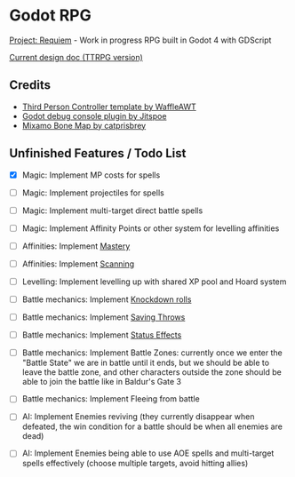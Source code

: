 # Godot RPG

[Project: Requiem](https://docs.google.com/document/d/1ciNLXNb76iGfoPWgEIhHHFKyTaYyUXYv_RmkQ1yvwhU/edit?usp=sharing) - Work in progress RPG built in Godot 4 with GDScript

[Current design doc (TTRPG version)](https://btarg.github.io/requiem-vault/)

## Credits

- [Third Person Controller template by WaffleAWT](https://github.com/WaffleAWT/Godot-4.3-Third-Person-Controller)
- [Godot debug console plugin by Jitspoe](https://github.com/jitspoe/godot-console)
- [Mixamo Bone Map by catprisbrey](https://github.com/catprisbrey/Godot4-OpenAnimationLibraries/blob/main/BoneMaps/Mixamo%20BoneMap.tres)

## Unfinished Features / Todo List

- [x] Magic: Implement MP costs for spells
- [ ] Magic: Implement projectiles for spells
- [ ] Magic: Implement multi-target direct battle spells
- [ ] Magic: Implement Affinity Points or other system for levelling affinities
- [ ] Affinities: Implement [Mastery](https://btarg.github.io/requiem-vault/Players/Concepts/Mechanics/Magic/Mastery)
- [ ] Affinities: Implement [Scanning](https://btarg.github.io/requiem-vault/Players/Concepts/Mechanics/Elements-and-Affinities/Scanning)
- [ ] Levelling: Implement levelling up with shared XP pool and Hoard system
- [ ] Battle mechanics: Implement [Knockdown rolls](https://btarg.github.io/requiem-vault/Players/Concepts/Mechanics/Critical-Hits-and-Knockdowns)
- [ ] Battle mechanics: Implement [Saving Throws](https://btarg.github.io/requiem-vault/Players/Concepts/Mechanics/Saving-Throws)
- [ ] Battle mechanics: Implement [Status Effects](https://btarg.github.io/requiem-vault/Players/Concepts/Mechanics/Conditions)
- [ ] Battle mechanics: Implement Battle Zones: currently once we enter the "Battle State" we are in battle until it ends, but we should be able to leave the battle zone, and other characters outside the zone should be able to join the battle like in Baldur's Gate 3
- [ ] Battle mechanics: Implement Fleeing from battle

- [ ] AI: Implement Enemies reviving (they currently disappear when defeated, the win condition for a battle should be when all enemies are dead)

- [ ] AI: Implement Enemies being able to use AOE spells and multi-target spells effectively (choose multiple targets, avoid hitting allies)
